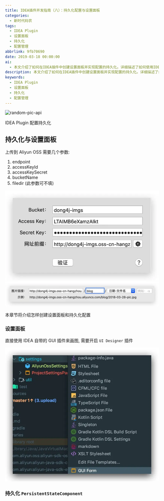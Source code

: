 ```yaml
---
title: IDEA插件开发指南（八）：持久化配置与设置面板
categories:
  - 新时代码农
tags:
  - IDEA Plugin
  - 设置面板
  - 持久化
  - 配置管理
abbrlink: 9fb70690
date: 2019-03-18 00:00:00
ai:
  - 本文介绍了如何在IDEA插件中创建设置面板并实现配置的持久化。详细描述了如何使用IDEA自带的GUI工具来设计设置面板，以及如何利用`PersistentStateComponent`来保存和恢复用户配置。
description: 本文介绍了如何在IDEA插件中创建设置面板并实现配置的持久化。详细描述了如何使用IDEA自带的GUI工具来设计设置面板，以及如何利用`PersistentStateComponent`来保存和恢复用户配置。
keywords:
  - IDEA Plugin
  - 设置面板
  - 持久化
  - 配置管理
---
```


<!-- markdownlint-disable-next-line MD033 -->
<meta name="referrer" content="no-referrer"/>

![random-pic-api](https://api.dong4j.ink:1024/cover?spm={{spm}})

IDEA Plugin 配置持久化

## 持久化与设置面板

上传到 Aliyun OSS 需要几个参数:

1. endpoint
2. accessKeyId
3. accessKeySecret
4. bucketName
5. filedir (此参数可不填)

![20241229154732_kTcuDeWY.webp](./03181253/20241229154732_kTcuDeWY.webp)
![20241229154732_o9WJRBVY.webp](./03181253/20241229154732_o9WJRBVY.webp)

本章节将介绍怎样创建设置面板和持久化配置

### 设置面板

直接使用 IDEA 自带的 GUI 插件来画图, 需要开启 `UI Designer` 插件

![20241229154732_BriAzGij.webp](./03181253/20241229154732_BriAzGij.webp)

### 持久化 `PersistentStateComponent`
